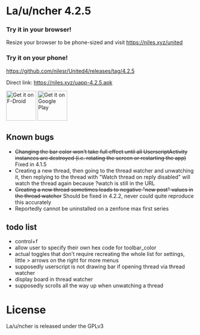 # La/u/ncher 4.2.5

### Try it in your browser!
Resize your browser to be phone-sized and visit https://niles.xyz/united

### Try it on your phone!
https://github.com/nilesr/United4/releases/tag/4.2.5

Direct link: https://niles.xyz/uapp-4.2.5.apk

<a href="https://f-droid.org/packages/com.angryburg.uapp/" target="_blank">
<img src="https://f-droid.org/badge/get-it-on.png" alt="Get it on F-Droid" height="80"/></a>
<a href="https://play.google.com/store/apps/details?id=com.angryburg.uapp" target="_blank">
<img src="https://play.google.com/intl/en_us/badges/images/generic/en-play-badge.png" alt="Get it on Google Play" height="80"/></a>

## Known bugs

 - ~~Changing the bar color won't take full effect until all UserscriptActivity instances are destroyed (i.e. rotating the screen or restarting the app)~~ Fixed in 4.1.5
 - Creating a new thread, then going to the thread watcher and unwatching it, then replying to the thread with "Watch thread on reply disabled" will watch the thread again because ?watch is still in the URL
 - ~~Creating a new thread sometimes leads to negative "new post" values in the thread watcher~~ Should be fixed in 4.2.2, never could quite reproduce this accurately
 - Reportedly cannot be uninstalled on a zenfone max first series

## todo list
- control+f
- allow user to specify their own hex code for toolbar\_color
- actual toggles that don't require recreating the whole list for settings, little > arrows on the right for more menus
- supposedly userscript is not drawing bar if opening thread via thread watcher
- display board in thread watcher
- supposedly scrolls all the way up when unwatching a thread

# License

La/u/ncher is released under the GPLv3
